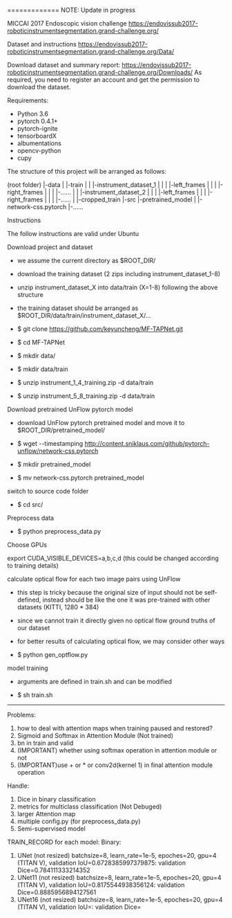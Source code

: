 =============
NOTE: Update in progress


MICCAI 2017 Endoscopic vision challenge
https://endovissub2017-roboticinstrumentsegmentation.grand-challenge.org/

Dataset and instructions
https://endovissub2017-roboticinstrumentsegmentation.grand-challenge.org/Data/

Download dataset and summary report:
https://endovissub2017-roboticinstrumentsegmentation.grand-challenge.org/Downloads/
As required, you need to register an account and get the permission to download the dataset.


Requirements:
- Python 3.6
- pytorch 0.4.1+
- pytorch-ignite
- tensorboardX
- albumentations
- opencv-python
- cupy


The structure of this project will be arranged as follows:

(root folder)
|-data
|  |-train
|  |  |-instrument_dataset_1
|  |  |  |-left_frames
|  |  |  |-right_frames
|  |  |  |-......
|  |  |-instrument_dataset_2
|  |  |  |-left_frames
|  |  |  |-right_frames
|  |  |  |-......
|  |-cropped_train
|-src
|-pretrained_model
|  |-network-css.pytorch
|-......



Instructions

The follow instructions are valid under Ubuntu

Download project and dataset

- we assume the current directory as $ROOT_DIR/
- download the training dataset (2 zips including instrument_dataset_1-8)
- unzip instrument_dataset_X into data/train (X=1-8) following the above structure
- the training dataset should be arranged as $ROOT_DIR/data/train/instrument_dataset_X/...

- $ git clone https://github.com/keyuncheng/MF-TAPNet.git
- $ cd MF-TAPNet
- $ mkdir data/
- $ mkdir data/train
- $ unzip instrument_1_4_training.zip -d data/train
- $ unzip instrument_5_8_training.zip -d data/train


Download pretrained UnFlow pytorch model

- download UnFlow pytorch pretrained model and move it to $ROOT_DIR/pretrained_model/


- $ wget --timestamping http://content.sniklaus.com/github/pytorch-unflow/network-css.pytorch
- $ mkdir pretrained_model
- $ mv network-css.pytorch pretrained_model


switch to source code folder
- $ cd src/


Preprocess data

- $ python preprocess_data.py


Choose GPUs

export CUDA_VISIBLE_DEVICES=a,b,c,d (this could be changed according to training details)


calculate optical flow for each two image pairs using UnFlow

- this step is tricky because the original size of input should not be self-defined,
instead should be like the one it was pre-trained with other datasets (KITTI, 1280 * 384)
- since we cannot train it directly given no optical flow ground truths of our dataset
- for better results of calculating optical flow, we may consider other ways

- $ python gen_optflow.py

model training

- arguments are defined in train.sh and can be modified

- $ sh train.sh


----------------------------------------------------------------------------------------
Problems:
1. how to deal with attention maps when training paused and restored?
2. Sigmoid and Softmax in Attention Module (Not trained)
3. bn in train and valid
4. (IMPORTANT) whether using softmax operation in attention module or not
5. (IMPORTANT)use + or * or conv2d(kernel 1) in final attention module operation

Handle:
1. Dice in binary classification
2. metrics for multiclass classification (Not Debuged)
3. larger Attention map
4. multiple config.py (for preprocess_data.py)
5. Semi-supervised model


TRAIN_RECORD for each model:
Binary: 
1. UNet (not resized) batchsize=8, learn_rate=1e-5, epoches=20, gpu=4 (TITAN V), validation IoU=0.6728385997379875: validation Dice=0.784111333214352
2. UNet11 (not resized) batchsize=8, learn_rate=1e-5, epoches=20, gpu=4 (TITAN V), validation IoU=0.8175544938356124: validation Dice=0.8885956894127561
2. UNet16 (not resized) batchsize=8, learn_rate=1e-5, epoches=20, gpu=4 (TITAN V), validation IoU=: validation Dice=